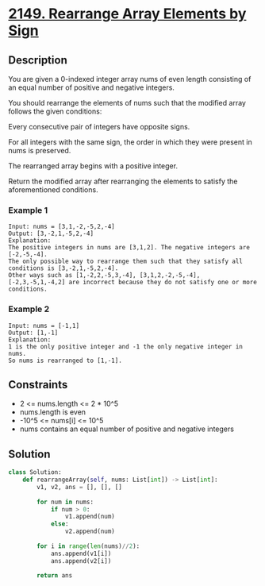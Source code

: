 # [2149. Rearrange Array Elements by Sign](https://binarysearch.com/problems/Rearrange-Array-Elements-by-Sign)

## Description

You are given a 0-indexed integer array nums of even length consisting of an equal number of positive and negative integers.

You should rearrange the elements of nums such that the modified array follows the given conditions:

Every consecutive pair of integers have opposite signs.

For all integers with the same sign, the order in which they were present in nums is preserved.

The rearranged array begins with a positive integer.

Return the modified array after rearranging the elements to satisfy the aforementioned conditions.

### Example 1

```
Input: nums = [3,1,-2,-5,2,-4]
Output: [3,-2,1,-5,2,-4]
Explanation:
The positive integers in nums are [3,1,2]. The negative integers are [-2,-5,-4].
The only possible way to rearrange them such that they satisfy all conditions is [3,-2,1,-5,2,-4].
Other ways such as [1,-2,2,-5,3,-4], [3,1,2,-2,-5,-4], [-2,3,-5,1,-4,2] are incorrect because they do not satisfy one or more conditions.  
```

### Example 2

```
Input: nums = [-1,1]
Output: [1,-1]
Explanation:
1 is the only positive integer and -1 the only negative integer in nums.
So nums is rearranged to [1,-1].
```

## Constraints

* 2 <= nums.length <= 2 * 10^5
* nums.length is even
* -10^5 <= nums[i] <= 10^5
* nums contains an equal number of positive and negative integers


## Solution

```python
class Solution:
    def rearrangeArray(self, nums: List[int]) -> List[int]:
        v1, v2, ans = [], [], []
        
        for num in nums:
            if num > 0:
                v1.append(num)
            else:
                v2.append(num)
        
        for i in range(len(nums)//2):
            ans.append(v1[i])
            ans.append(v2[i])
        
        return ans

```